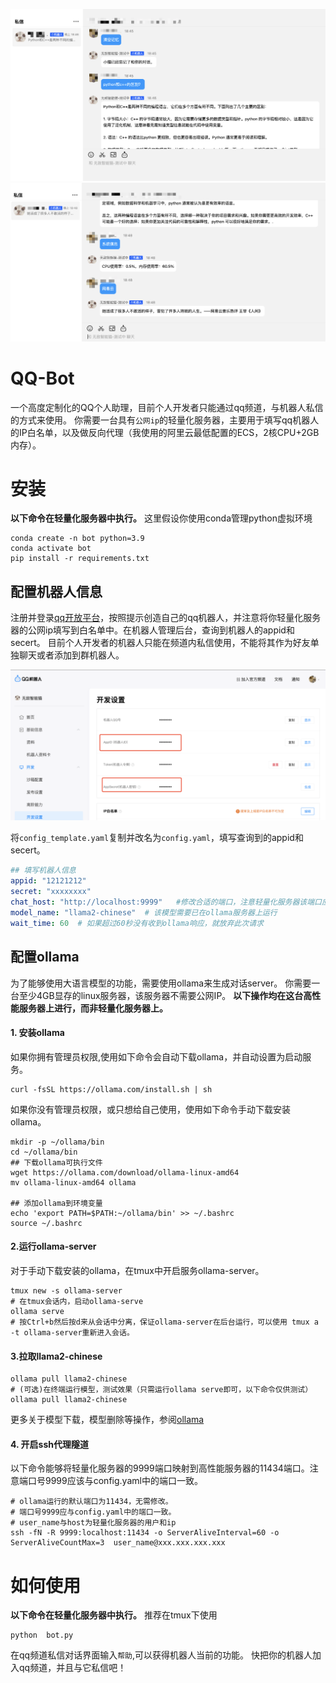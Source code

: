 ![demo_1](./asserts/demo.png)
![demo_2](./asserts/demo2.png)
# QQ-Bot
一个高度定制化的QQ个人助理，目前个人开发者只能通过qq频道，与机器人私信的方式来使用。
你需要一台具有`公网ip`的轻量化服务器，主要用于填写qq机器人的IP白名单，以及做反向代理（我使用的阿里云最低配置的ECS，2核CPU+2GB内存）。


# 安装
**以下命令在轻量化服务器中执行。**
这里假设你使用conda管理python虚拟环境
```shell
conda create -n bot python=3.9
conda activate bot
pip install -r requirements.txt
```

## 配置机器人信息
注册并登录[qq开放平台](https://q.qq.com/)，按照提示创造自己的qq机器人，并注意将你轻量化服务器的公网ip填写到白名单中。在机器人管理后台，查询到机器人的appid和secert。
目前个人开发者的机器人只能在频道内私信使用，不能将其作为好友单独聊天或者添加到群机器人。

![appid](./asserts/bot_id.png)

将`config_template.yaml`复制并改名为`config.yaml`，填写查询到的appid和secert。
```yml
## 填写机器人信息
appid: "12121212"
secret: "xxxxxxxx"
chat_host: "http://localhost:9999"   #修改合适的端口，注意轻量化服务器该端口应当开启。
model_name: "llama2-chinese"  # 该模型需要已在ollama服务器上运行
wait_time: 60  # 如果超过60秒没有收到ollama响应，就放弃此次请求
```

## 配置ollama
为了能够使用大语言模型的功能，需要使用ollama来生成对话server。
你需要一台至少4GB显存的linux服务器，该服务器不需要公网IP。
**以下操作均在这台高性能服务器上进行，而非轻量化服务器上。**

#### 1. 安装ollama

如果你拥有管理员权限,使用如下命令会自动下载ollama，并自动设置为启动服务。
```shell
curl -fsSL https://ollama.com/install.sh | sh
```
如果你没有管理员权限，或只想给自己使用，使用如下命令手动下载安装ollama。
```shell
mkdir -p ~/ollama/bin
cd ~/ollama/bin
## 下载ollama可执行文件
wget https://ollama.com/download/ollama-linux-amd64
mv ollama-linux-amd64 ollama

## 添加ollama到环境变量
echo 'export PATH=$PATH:~/ollama/bin' >> ~/.bashrc
source ~/.bashrc
```
#### 2.运行ollama-server
对于手动下载安装的ollama，在tmux中开启服务ollama-server。
```shell
tmux new -s ollama-server
# 在tmux会话内，启动ollama-serve
ollama serve
# 按Ctrl+b然后按d来从会话中分离，保证ollama-server在后台运行，可以使用 tmux a -t ollama-server重新进入会话。
```
#### 3.拉取llama2-chinese
```shell
ollama pull llama2-chinese
# (可选)在终端运行模型，测试效果（只需运行ollama serve即可，以下命令仅供测试）
ollama pull llama2-chinese
```
更多关于模型下载，模型删除等操作，参阅[ollama](https://github.com/ollama/ollama)
#### 4. 开启ssh代理隧道
以下命令能够将轻量化服务器的9999端口映射到高性能服务器的11434端口。注意端口号9999应该与config.yaml中的端口一致。
```shell
# ollama运行的默认端口为11434，无需修改。
# 端口号9999应与config.yaml中的端口一致。
# user_name与host为轻量化服务器的用户和ip
ssh -fN -R 9999:localhost:11434 -o ServerAliveInterval=60 -o ServerAliveCountMax=3  user_name@xxx.xxx.xxx.xxx
```


# 如何使用
**以下命令在轻量化服务器中执行。**
推荐在tmux下使用
```shell
python  bot.py
```
在qq频道私信对话界面输入`帮助`,可以获得机器人当前的功能。
快把你的机器人加入qq频道，并且与它私信吧！


